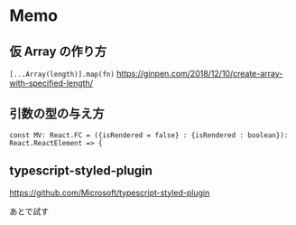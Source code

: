 # Memo

## 仮 Array の作り方

`[...Array(length)].map(fn)`
https://ginpen.com/2018/12/10/create-array-with-specified-length/

## 引数の型の与え方

`const MV: React.FC = ({isRendered = false} : {isRendered : boolean}): React.ReactElement => {`

## typescript-styled-plugin

https://github.com/Microsoft/typescript-styled-plugin

あとで試す
